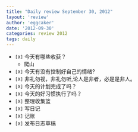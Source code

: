 ```yaml
---
title: "Daily review September 30, 2012" 
layout: 'review'
author: 'eggcaker'
date: '2012-09-30'
categories: review 2012
tags: daily
---
```



  * `[X]` 今天有哪些收获？ 
    * 爬山 
  * `[X]` 今天有没有控制好自己的情绪? 
  * `[X]` 非礼勿视，非礼勿听,论人是非者，必是是非人。 
  * `[X]` 今天的计划完成了吗？ 
  * `[X]` 今天的好习惯执行了吗？ 
  * `[X]` 整理收集篮 
  * `[X]` 写日记 
  * `[X]` 记账 
  * `[X]` 发布日志草稿 

